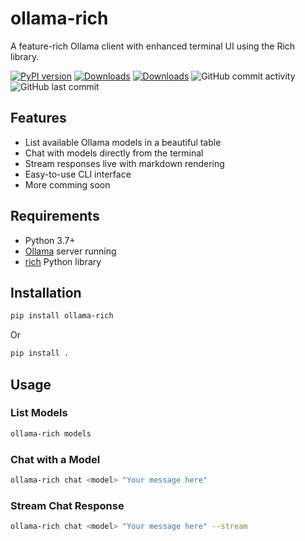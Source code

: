 # ollama-rich

A feature-rich Ollama client with enhanced terminal UI using the Rich library.

[![PyPI version](https://badge.fury.io/py/ollama-rich.svg)](https://pypi.org/project/ollama-rich)
[![Downloads](https://pepy.tech/badge/ollama-rich/month)](https://pepy.tech/project/ollama-rich)
[![Downloads](https://static.pepy.tech/personalized-badge/ollama-rich?period=total&units=international_system&left_color=green&right_color=blue&left_text=Total%20Downloads)](https://pepy.tech/project/ollama-rich)
![GitHub commit activity](https://img.shields.io/github/commit-activity/m/jakbin/ollama-rich)
![GitHub last commit](https://img.shields.io/github/last-commit/jakbin/ollama-rich)

## Features
- List available Ollama models in a beautiful table
- Chat with models directly from the terminal
- Stream responses live with markdown rendering
- Easy-to-use CLI interface
- More comming soon

## Requirements
- Python 3.7+
- [Ollama](https://github.com/jmorganca/ollama) server running
- [rich](https://github.com/Textualize/rich) Python library

## Installation
```sh
pip install ollama-rich
```
Or

```bash
pip install .
```

## Usage
### List Models
```bash
ollama-rich models
```

### Chat with a Model
```bash
ollama-rich chat <model> "Your message here"
```

### Stream Chat Response
```bash
ollama-rich chat <model> "Your message here" --stream
```


